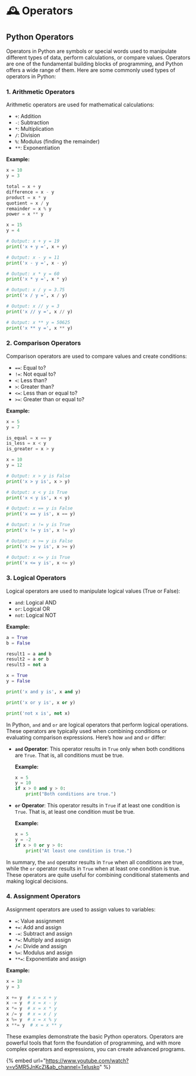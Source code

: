 # 🕰️ Operators

## Python Operators

Operators in Python are symbols or special words used to manipulate different types of data, perform calculations, or compare values. Operators are one of the fundamental building blocks of programming, and Python offers a wide range of them. Here are some commonly used types of operators in Python:

### 1. Arithmetic Operators

Arithmetic operators are used for mathematical calculations:

* `+`: Addition
* `-`: Subtraction
* `*`: Multiplication
* `/`: Division
* `%`: Modulus (finding the remainder)
* `**`: Exponentiation

**Example:**

```python
x = 10
y = 3

total = x + y
difference = x - y
product = x * y
quotient = x / y
remainder = x % y
power = x ** y
```

```python
x = 15
y = 4

# Output: x + y = 19
print('x + y =', x + y)

# Output: x - y = 11
print('x - y =', x - y)

# Output: x * y = 60
print('x * y =', x * y)

# Output: x / y = 3.75
print('x / y =', x / y)

# Output: x // y = 3
print('x // y =', x // y)

# Output: x ** y = 50625
print('x ** y =', x ** y)
```

### 2. Comparison Operators

Comparison operators are used to compare values and create conditions:

* `==`: Equal to?
* `!=`: Not equal to?
* `<`: Less than?
* `>`: Greater than?
* `<=`: Less than or equal to?
* `>=`: Greater than or equal to?

**Example:**

```python
x = 5
y = 7

is_equal = x == y
is_less = x < y
is_greater = x > y
```

```python
x = 10
y = 12

# Output: x > y is False
print('x > y is', x > y)

# Output: x < y is True
print('x < y is', x < y)

# Output: x == y is False
print('x == y is', x == y)

# Output: x != y is True
print('x != y is', x != y)

# Output: x >= y is False
print('x >= y is', x >= y)

# Output: x <= y is True
print('x <= y is', x <= y)
```

### 3. Logical Operators

Logical operators are used to manipulate logical values (True or False):

* `and`: Logical AND
* `or`: Logical OR
* `not`: Logical NOT

**Example:**

```python
a = True
b = False

result1 = a and b
result2 = a or b
result3 = not a
```

```python
x = True
y = False

print('x and y is', x and y)

print('x or y is', x or y)

print('not x is', not x)
```

In Python, `and` and `or` are logical operators that perform logical operations. These operators are typically used when combining conditions or evaluating comparison expressions. Here’s how `and` and `or` differ:

*   **`and` Operator**: This operator results in `True` only when both conditions are `True`. That is, all conditions must be true.

    **Example:**

    ```python
    x = 5
    y = 10
    if x > 0 and y > 0:
        print("Both conditions are true.")
    ```
*   **`or` Operator**: This operator results in `True` if at least one condition is `True`. That is, at least one condition must be true.

    **Example:**

    ```python
    x = 5
    y = -2
    if x > 0 or y > 0:
        print("At least one condition is true.")
    ```

In summary, the `and` operator results in `True` when all conditions are true, while the `or` operator results in `True` when at least one condition is true. These operators are quite useful for combining conditional statements and making logical decisions.

### 4. Assignment Operators

Assignment operators are used to assign values to variables:

* `=`: Value assignment
* `+=`: Add and assign
* `-=`: Subtract and assign
* `*=`: Multiply and assign
* `/=`: Divide and assign
* `%=`: Modulus and assign
* `**=`: Exponentiate and assign

**Example:**

```python
x = 10
y = 3

x += y  # x = x + y
x -= y  # x = x - y
x *= y  # x = x * y
x /= y  # x = x / y
x %= y  # x = x % y
x **= y  # x = x ** y
```

These examples demonstrate the basic Python operators. Operators are powerful tools that form the foundation of programming, and with more complex operators and expressions, you can create advanced programs.

{% embed url="https://www.youtube.com/watch?v=v5MR5JnKcZI&ab_channel=Telusko" %}

